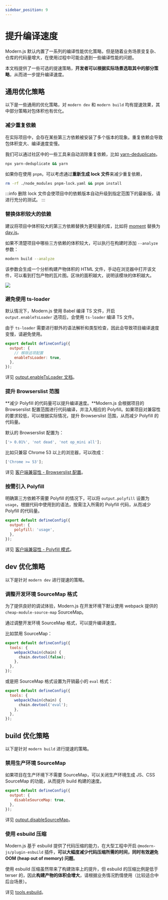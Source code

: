 ```yaml
---
sidebar_position: 9
---
```


# 提升编译速度

Modern.js 默认内置了一系列的编译性能优化策略，但是随着业务场景变复杂、仓库的代码量增大，在使用过程中可能会遇到一些编译性能的问题。

本文档提供了一些可选的提速策略，**开发者可以根据实际场景选取其中的部分策略**，从而进一步提升编译速度。

## 通用优化策略

以下是一些通用的优化策略，对 `modern dev` 和 `modern build` 均有提速效果，其中部分策略对包体积也有优化。

### 减少重复依赖

在实际项目中，会存在某些第三方依赖被安装了多个版本的现象。重复依赖会导致包体积变大、编译速度变慢。

我们可以通过社区中的一些工具来自动消除重复依赖，比如 [yarn-deduplicate](https://github.com/scinos/yarn-deduplicate)。

```bash
npx yarn-deduplicate && yarn
```

如果你在使用 `pnpm`，可以考虑通过**重新生成 lock 文件**来减少重复依赖，

```bash
rm -rf ./node_modules pnpm-lock.yaml && pnpm install
```

:::info
删除 lock 文件会使项目中的依赖版本自动升级到指定范围下的最新版，请进行充分的测试。
:::

### 替换体积较大的依赖

建议将项目中体积较大的第三方依赖替换为更轻量的库，比如将 [moment](https://momentjs.com/) 替换为 [day.js](https://day.js.org/)。

如果不清楚项目中哪些三方依赖的体积较大，可以执行在构建时添加 `--analyze` 参数：

```bash
modern build --analyze
```

该参数会生成一个分析构建产物体积的 HTML 文件，手动在浏览器中打开该文件，可以看到打包产物的瓦片图。区块的面积越大，说明该模块的体积越大。

<img src="https://lf3-static.bytednsdoc.com/obj/eden-cn/aphqeh7uhohpquloj/modern-js/mwa-build-analyze-8784f762c1ab0cb20935829d5f912c4c.png" />


### 避免使用 ts-loader

默认情况下，Modern.js 使用 Babel 编译 TS 文件，开启 `output.enableTsLoader` 选项后，会使用 `ts-loader` 编译 TS 文件。

由于 `ts-loader` 需要进行额外的语法解析和类型检查，因此会导致项目编译速度变慢，请避免使用。

```js title="modern.config.js"
export default defineConfig({
  output: {
    // 移除这项配置
    enableTsLoader: true,
  },
});
```

详见 [output.enableTsLoader 文档](/docs/apis/config/output/enable-ts-loader)。

### 提升 Browserslist 范围

**减少 Polyfill 的代码量可以提升编译速度。**Modern.js 会根据项目的 Browserslist 配置范围进行代码编译，并注入相应的 Polyfill。如果项目对兼容性的要求较低，可以根据实际情况，提升 Browserslist 范围，从而减少 Polyfill 的代码量。

默认的 Browserslist 配置为：

```js
['> 0.01%', 'not dead', 'not op_mini all'];
```

比如只兼容 Chrome 53 以上的浏览器，可以改成：

```js
['Chrome >= 53'];
```

详见 [客户端兼容性 - Browserslist 配置](/docs/guides/usages/compatibility#browserslist-配置)。

### 按需引入 Polyfill

明确第三方依赖不需要 Polyfill 的情况下，可以将 `output.polyfill` 设置为 `usage`，根据代码中使用到的语法，按需注入所需的 Polyfill 代码，从而减少 Polyfill 的代码量。

```js title="modern.config.js"
export default defineConfig({
  output: {
    polyfill: 'usage',
  },
});
```

详见 [客户端兼容性 - Polyfill 模式](/docs/guides/usages/compatibility#polyfill-模式)。

## dev 优化策略

以下是针对 `modern dev` 进行提速的策略。

### 调整开发环境 SourceMap 格式

为了提供良好的调试体验，Modern.js 在开发环境下默认使用 webpack 提供的 `cheap-module-source-map` SourceMap。

通过调整开发环境 SourceMap 格式，可以提升编译速度。

比如禁用 SourceMap：

```js title="modern.config.js"
export default defineConfig({
  tools: {
    webpackChain(chain) {
      chain.devtool(false);
    },
  },
});
```

或是把 SourceMap 格式设置为开销最小的 `eval` 格式：

```js title="modern.config.js"
export default defineConfig({
  tools: {
    webpackChain(chain) {
      chain.devtool('eval');
    },
  },
});
```

## build 优化策略

以下是针对 `modern build` 进行提速的策略。

### 禁用生产环境 SourceMap

如果项目在生产环境下不需要 SourceMap，可以关闭生产环境生成 JS、CSS SourceMap 的功能，从而提升 build 构建的速度。

```js title="modern.config.js"
export default defineConfig({
  output: {
    disableSourceMap: true,
  },
});
```

详见 [output.disableSourceMap](/docs/apis/config/output/disable-source-map)。

### 使用 esbuild 压缩

Modern.js 基于 esbuild 提供了代码压缩的能力，在大型工程中开启 `@modern-js/plugin-esbuild` 插件，**可以大幅度减少代码压缩所需的时间，同时有效避免 OOM (heap out of memory) 问题**。

使用 esbuild 压缩虽然带来了构建效率上的提升，但 esbuild 的压缩比例是低于 terser 的，因此**构建产物的体积会增大**，请根据业务情况酌情使用（比较适合中后台场景）。

详见 [tools.esbuild](/docs/apis/config/tools/esbuild)。
